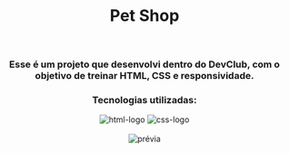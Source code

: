 <div align="center">
<h1>Pet Shop</h1>
<br>
<h3>Esse é um projeto que desenvolvi dentro do DevClub, com o objetivo de treinar HTML, CSS e responsividade.
<br>
<h3><p>Tecnologias utilizadas:</p></h3> <img src="https://img.shields.io/badge/HTML5-E34F26?style=for-the-badge&logo=html5&logoColor=white" alt=html-logo /> <img src="https://img.shields.io/badge/CSS-239120?&style=for-the-badge&logo=css3&logoColor=white" alt=css-logo />
<br>
<br>
<img src="" alt="prévia" />
</div>
